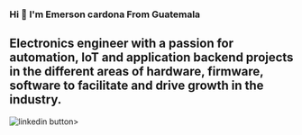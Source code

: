 ### Hi 👋 I'm Emerson cardona From Guatemala 
## Electronics engineer with a passion for automation, IoT and application backend projects in the different areas of hardware, firmware, software to facilitate and drive growth in the industry.

![linkedin button>](https://www.linkedin.com/in/emerson-cardona-electronic-systems/style=for-the-badge&logo=linkedin&logoColor=white)



<!--
**emersongcardona/emersongcardona** is a ✨ _special_ ✨ repository because its `README.md` (this file) appears on your GitHub profile.

Here are some ideas to get you started:

- 🔭 I’m currently working on ...
- 🌱 I’m currently learning ...
- 👯 I’m looking to collaborate on ...
- 🤔 I’m looking for help with ...
- 💬 Ask me about ...
- 📫 How to reach me: ...
- 😄 Pronouns: ...
- ⚡ Fun fact: ...
-->

